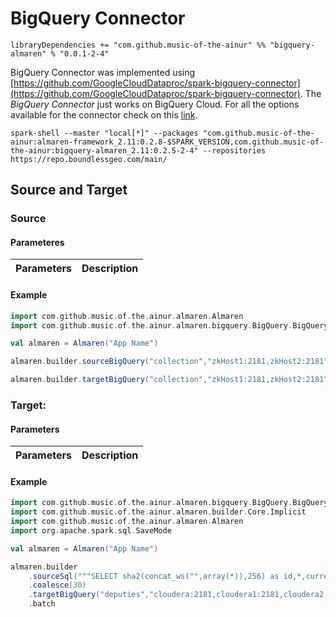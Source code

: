 # BigQuery Connector

```
libraryDependencies += "com.github.music-of-the-ainur" %% "bigquery-almaren" % "0.0.1-2-4"
```

BigQuery Connector was implemented using [https://github.com/GoogleCloudDataproc/spark-bigquery-connector](https://github.com/GoogleCloudDataproc/spark-bigquery-connector). The *BigQuery Connector* just works on BigQuery Cloud.
For all the options available for the connector check on this [link](https://github.com/GoogleCloudDataproc/spark-bigquery-connector).

```
spark-shell --master "local[*]" --packages "com.github.music-of-the-ainur:almaren-framework_2.11:0.2.8-$SPARK_VERSION,com.github.music-of-the-ainur:bigquery-almaren_2.11:0.2.5-2-4" --repositories https://repo.boundlessgeo.com/main/
```


## Source and Target

### Source 
#### Parameteres

| Parameters | Description             |
|------------|-------------------------|
#### Example


```scala
import com.github.music.of.the.ainur.almaren.Almaren
import com.github.music.of.the.ainur.almaren.bigquery.BigQuery.BigQueryImplicit

val almaren = Almaren("App Name")

almaren.builder.sourceBigQuery("collection","zkHost1:2181,zkHost2:2181",Map("field_names" -> "first_name,last_name","rows" -> 100))

almaren.builder.targetBigQuery("collection","zkHost1:2181,zkHost2:2181",options)

```



### Target:
#### Parameters

| Parameters | Description             |
|------------|-------------------------|

#### Example

```scala
import com.github.music.of.the.ainur.almaren.bigquery.BigQuery.BigQueryImplicit
import com.github.music.of.the.ainur.almaren.builder.Core.Implicit
import com.github.music.of.the.ainur.almaren.Almaren
import org.apache.spark.sql.SaveMode

val almaren = Almaren("App Name")

almaren.builder
    .sourceSql("""SELECT sha2(concat_ws("",array(*)),256) as id,*,current_timestamp from deputies""")
    .coalesce(30)
    .targetBigQuery("deputies","cloudera:2181,cloudera1:2181,cloudera2:2181/bigquery",Map("batch_size" -> "100000","commit_within" -> "10000"),SaveMode.Overwrite)
    .batch
```

